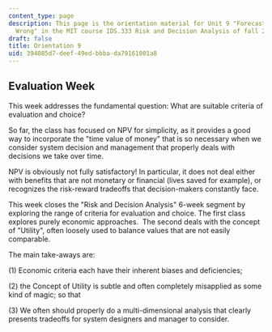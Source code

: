 ```yaml
---
content_type: page
description: This page is the orientation material for Unit 9 "Forecast Is Always
  Wrong" in the MIT course IDS.333 Risk and Decision Analysis of fall 2021.
draft: false
title: Orientation 9
uid: 394085d7-deef-49ed-bbba-da79161001a8
---
```

## Evaluation Week

This week addresses the fundamental question: What are suitable criteria of evaluation and choice?

So far, the class has focused on NPV for simplicity, as it provides a good way to incorporate the "time value of money" that is so necessary when we consider system decision and management that properly deals with decisions we take over time.

NPV is obviously not fully satisfactory! In particular, it does not deal either with benefits that are not monetary or financial (lives saved for example), or recognizes the risk-reward tradeoffs that decision-makers constantly face.

This week closes the "Risk and Decision Analysis" 6-week segment by exploring the range of criteria for evaluation and choice. The first class explores purely economic approaches.  The second deals with the concept of "Utility", often loosely used to balance values that are not easily comparable.

The main take-aways are: 

(1) Economic criteria each have their inherent biases and deficiencies; 

(2) the Concept of Utility is subtle and often completely misapplied as some kind of magic; so that 

(3) We often should properly do a multi-dimensional analysis that clearly presents tradeoffs for system designers and manager to consider.